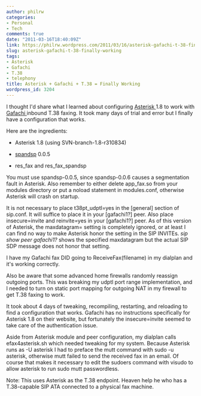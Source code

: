 ```yaml
---
author: philrw
categories:
- Personal
- Tech
comments: true
date: "2011-03-16T18:40:09Z"
link: https://philrw.wordpress.com/2011/03/16/asterisk-gafachi-t-38-finally-working/
slug: asterisk-gafachi-t-38-finally-working
tags:
- Asterisk
- Gafachi
- T.38
- telephony
title: Asterisk + Gafachi + T.38 = Finally Working
wordpress_id: 3204
---
```


I thought I'd share what I learned about configuring [Asterisk ](http://www.asterisk.org/)1.8 to work with [Gafachi ](http://www.gafachi.com/)inbound T.38 faxing. It took many days of trial and error but I finally have a configuration that works.<!--more-->

Here are the ingredients:

* Asterisk 1.8 (using SVN-branch-1.8-r310834)

* [spandsp](http://www.soft-switch.org/downloads/spandsp/) 0.0.5

* res_fax and res_fax_spandsp

You must use spandsp-0.0.5, since spandsp-0.0.6 causes a segmentation fault in Asterisk. Also remember to either delete app_fax.so from your modules directory or put a noload statement in modules.conf, otherwise Asterisk will crash on startup.

It is not necessary to place t38pt_udptl=yes in the [general] section of sip.conf. It will suffice to place it in your [gafachi1?] peer. Also place insecure=invite and reinvite=yes in your [gafachi1?] peer. As of this version of Asterisk, the maxdatagram= setting is completely ignored, or at least I can find no way to make Asterisk honor the setting in the SIP INVITEs. _sip show peer gafachi1?_ shows the specified maxdatagram but the actual SIP SDP message does not honor that setting.

I have my Gafachi fax DID going to ReceiveFax(filename) in my dialplan and it's working correctly.

Also be aware that some advanced home firewalls randomly reassign outgoing ports. This was breaking my udptl port range implementation, and I needed to turn on static port mapping for outgoing NAT in my firewall to get T.38 faxing to work.

It took about 4 days of tweaking, recompiling, restarting, and reloading to find a configuration that works. Gafachi has no instructions specifically for Asterisk 1.8 on their website, but fortunately the insecure=invite seemed to take care of the authentication issue.

Aside from Asterisk module and peer configuration, my dialplan calls efax4asterisk.sh which needed tweaking for my system. Because Asterisk runs as -U asterisk I had to preface the mutt command with sudo -u asterisk, otherwise mutt failed to send the received fax in an email. Of course that makes it necessary to edit the sudoers command with visudo to allow asterisk to run sudo mutt passwordless.

Note: This uses Asterisk as the T.38 endpoint. Heaven help he who has a T.38-capable SIP ATA connected to a physical fax machine.
